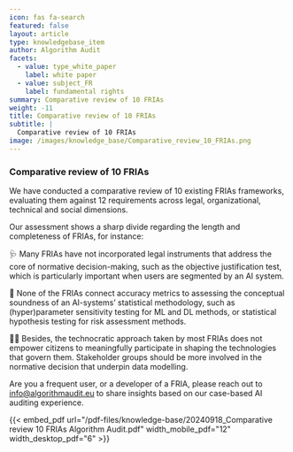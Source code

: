 ```yaml
---
icon: fas fa-search
featured: false
layout: article
type: knowledgebase_item
author: Algorithm Audit
facets:
  - value: type_white_paper
    label: white paper
  - value: subject_FR
    label: fundamental rights
summary: Comparative review of 10 FRIAs
weight: -11
title: Comparative review of 10 FRIAs
subtitle: |
  Comparative review of 10 FRIAs
image: /images/knowledge_base/Comparative_review_10_FRIAs.png
---
```


### Comparative review of 10 FRIAs

We have conducted a comparative review of 10 existing FRIAs frameworks, evaluating them against 12 requirements across legal, organizational, technical and social dimensions.

Our assessment shows a sharp divide regarding the length and completeness of FRIAs, for instance:

🩺 Many FRIAs have not incorporated legal instruments that address the core of normative decision-making, such as the objective justification test, which is particularly important when users are segmented by an AI system.

🔢 None of the FRIAs connect accuracy metrics to assessing the conceptual soundness of an AI-systems’ statistical methodology, such as (hyper)parameter sensitivity testing for ML and DL methods, or statistical hypothesis testing for risk assessment methods.

🫴🏽 Besides, the technocratic approach taken by most FRIAs does not empower citizens to meaningfully participate in shaping the technologies that govern them. Stakeholder groups should be more involved in the normative decision that underpin data modelling.

Are you a frequent user, or a developer of a FRIA, please reach out to [info@algorithmaudit.eu](mailto:info@algorithmaudit.eu) to share insights based on our case-based AI auditing experience.

{{< embed_pdf url="/pdf-files/knowledge-base/20240918_Comparative review 10 FRIAs Algorithm Audit.pdf" width_mobile_pdf="12" width_desktop_pdf="6" >}}